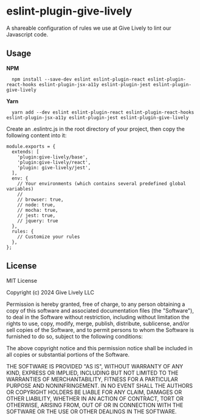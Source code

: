 # eslint-plugin-give-lively

A shareable configuration of rules we use at Give Lively to lint our Javascript code.

## Usage

**NPM**

```
  npm install --save-dev eslint eslint-plugin-react eslint-plugin-react-hooks eslint-plugin-jsx-a11y eslint-plugin-jest eslint-plugin-give-lively

```
**Yarn**

```
  yarn add --dev eslint eslint-plugin-react eslint-plugin-react-hooks eslint-plugin-jsx-a11y eslint-plugin-jest eslint-plugin-give-lively
```

Create an .eslintrc.js in the root directory of your project, then copy the following content into it:
```
module.exports = {
  extends: [
    'plugin:give-lively/base',
    'plugin:give-lively/react',
    'plugin: give-lively/jest',
  ],
  env: {
    // Your environments (which contains several predefined global variables)
    //
    // browser: true,
    // node: true,
    // mocha: true,
    // jest: true,
    // jquery: true
  },
  rules: {
    // Customize your rules
  },
};
```

## License

MIT License

Copyright (c) 2024 Give Lively LLC

Permission is hereby granted, free of charge, to any person obtaining
a copy of this software and associated documentation files (the
"Software"), to deal in the Software without restriction, including
without limitation the rights to use, copy, modify, merge, publish,
distribute, sublicense, and/or sell copies of the Software, and to
permit persons to whom the Software is furnished to do so, subject to
the following conditions:

The above copyright notice and this permission notice shall be
included in all copies or substantial portions of the Software.

THE SOFTWARE IS PROVIDED "AS IS", WITHOUT WARRANTY OF ANY KIND,
EXPRESS OR IMPLIED, INCLUDING BUT NOT LIMITED TO THE WARRANTIES OF
MERCHANTABILITY, FITNESS FOR A PARTICULAR PURPOSE AND
NONINFRINGEMENT. IN NO EVENT SHALL THE AUTHORS OR COPYRIGHT HOLDERS BE
LIABLE FOR ANY CLAIM, DAMAGES OR OTHER LIABILITY, WHETHER IN AN ACTION
OF CONTRACT, TORT OR OTHERWISE, ARISING FROM, OUT OF OR IN CONNECTION
WITH THE SOFTWARE OR THE USE OR OTHER DEALINGS IN THE SOFTWARE.